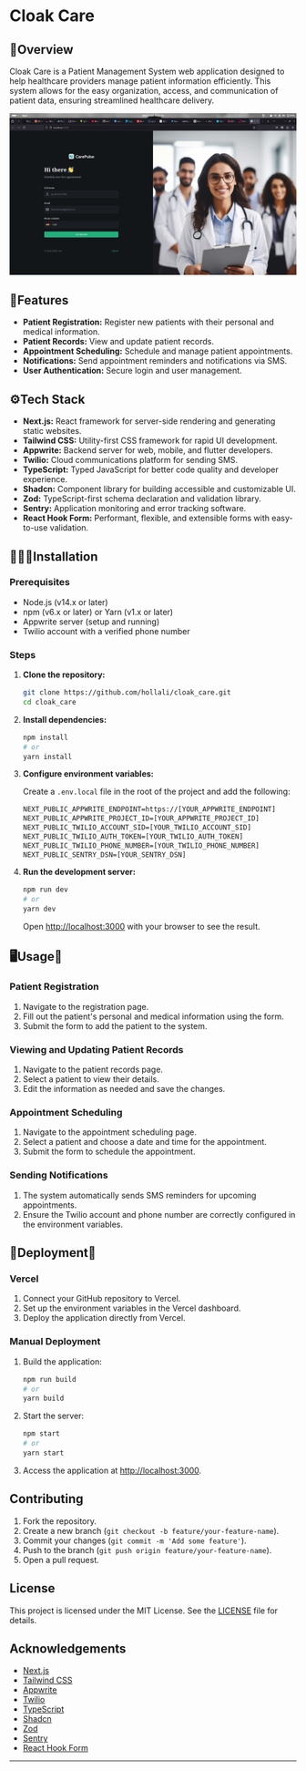 # Cloak Care

## 🤖Overview

Cloak Care is a Patient Management System web application designed to help healthcare providers manage patient information efficiently. This system allows for the easy organization, access, and communication of patient data, ensuring streamlined healthcare delivery.

<img src="./readme/homePic.png"/>

## 🔋Features

- **Patient Registration:** Register new patients with their personal and medical information.
- **Patient Records:** View and update patient records.
- **Appointment Scheduling:** Schedule and manage patient appointments.
- **Notifications:** Send appointment reminders and notifications via SMS.
- **User Authentication:** Secure login and user management.

## ⚙️Tech Stack

- **Next.js:** React framework for server-side rendering and generating static websites.
- **Tailwind CSS:** Utility-first CSS framework for rapid UI development.
- **Appwrite:** Backend server for web, mobile, and flutter developers.
- **Twilio:** Cloud communications platform for sending SMS.
- **TypeScript:** Typed JavaScript for better code quality and developer experience.
- **Shadcn:** Component library for building accessible and customizable UI.
- **Zod:** TypeScript-first schema declaration and validation library.
- **Sentry:** Application monitoring and error tracking software.
- **React Hook Form:** Performant, flexible, and extensible forms with easy-to-use validation.

## 👨🏾‍💻Installation

### Prerequisites

- Node.js (v14.x or later)
- npm (v6.x or later) or Yarn (v1.x or later)
- Appwrite server (setup and running)
- Twilio account with a verified phone number

### Steps

1. **Clone the repository:**

    ```bash
    git clone https://github.com/hollali/cloak_care.git
    cd cloak_care
    ```

2. **Install dependencies:**

    ```bash
    npm install
    # or
    yarn install
    ```

3. **Configure environment variables:**

    Create a `.env.local` file in the root of the project and add the following:

    ```env
    NEXT_PUBLIC_APPWRITE_ENDPOINT=https://[YOUR_APPWRITE_ENDPOINT]
    NEXT_PUBLIC_APPWRITE_PROJECT_ID=[YOUR_APPWRITE_PROJECT_ID]
    NEXT_PUBLIC_TWILIO_ACCOUNT_SID=[YOUR_TWILIO_ACCOUNT_SID]
    NEXT_PUBLIC_TWILIO_AUTH_TOKEN=[YOUR_TWILIO_AUTH_TOKEN]
    NEXT_PUBLIC_TWILIO_PHONE_NUMBER=[YOUR_TWILIO_PHONE_NUMBER]
    NEXT_PUBLIC_SENTRY_DSN=[YOUR_SENTRY_DSN]
    ```

4. **Run the development server:**

    ```bash
    npm run dev
    # or
    yarn dev
    ```

    Open [http://localhost:3000](http://localhost:3000) with your browser to see the result.

## 🖥️Usage📱

### Patient Registration

1. Navigate to the registration page.
2. Fill out the patient's personal and medical information using the form.
3. Submit the form to add the patient to the system.

### Viewing and Updating Patient Records

1. Navigate to the patient records page.
2. Select a patient to view their details.
3. Edit the information as needed and save the changes.

### Appointment Scheduling

1. Navigate to the appointment scheduling page.
2. Select a patient and choose a date and time for the appointment.
3. Submit the form to schedule the appointment.

### Sending Notifications

1. The system automatically sends SMS reminders for upcoming appointments.
2. Ensure the Twilio account and phone number are correctly configured in the environment variables.

## 🚀Deployment🚀

### Vercel

1. Connect your GitHub repository to Vercel.
2. Set up the environment variables in the Vercel dashboard.
3. Deploy the application directly from Vercel.

### Manual Deployment

1. Build the application:

    ```bash
    npm run build
    # or
    yarn build
    ```

2. Start the server:

    ```bash
    npm start
    # or
    yarn start
    ```

3. Access the application at [http://localhost:3000](http://localhost:3000).

## Contributing

1. Fork the repository.
2. Create a new branch (`git checkout -b feature/your-feature-name`).
3. Commit your changes (`git commit -m 'Add some feature'`).
4. Push to the branch (`git push origin feature/your-feature-name`).
5. Open a pull request.

## License

This project is licensed under the MIT License. See the [LICENSE](LICENSE) file for details.

## Acknowledgements

- [Next.js](https://nextjs.org/)
- [Tailwind CSS](https://tailwindcss.com/)
- [Appwrite](https://appwrite.io/)
- [Twilio](https://www.twilio.com/)
- [TypeScript](https://www.typescriptlang.org/)
- [Shadcn](https://shadcn.dev/)
- [Zod](https://zod.dev/)
- [Sentry](https://sentry.io/)
- [React Hook Form](https://react-hook-form.com/)

---